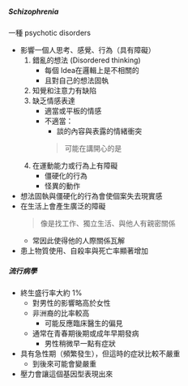 ##### Schizophrenia
一種 psychotic disorders
- 影響一個人思考、感覺、行為（具有障礙）
	1. 錯亂的想法 (Disordered thinking)
		- 每個 Idea在邏輯上是不相關的
		- 且對自己的想法固執
	2. 知覺和注意力有缺陷
	3. 缺乏情感表達
		- 適當或平板的情感
		- 不適當：
			- 談的內容與表露的情緒衝突
			> 可能在講開心的是
	4. 在運動能力或行為上有障礙
		- 僵硬化的行為
		- 怪異的動作
- 想法固執與僵硬化的行為會使個案失去現實感
- 在生活上會產生廣泛的障礙
	> 像是找工作、獨立生活、與他人有親密關係
	- 常因此使得他的人際關係瓦解
- 患上物質使用、自殺率與死亡率顯著增加
##### 流行病學
- 終生盛行率大約 1%
	- 對男性的影響略高於女性
	- 非洲裔的比率較高
		- 可能反應臨床醫生的偏見
	- 通常在青春期後期或成年早期發病
		- 男性稍微早一點有症狀
- 具有急性期（頻繁發生），但這時的症狀比較不嚴重
	- 到後來可能會變嚴重
- 壓力會讓這個基因型表現出來